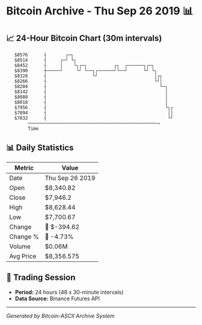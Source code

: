 # Bitcoin Archive - Thu Sep 26 2019 📊

## 📈 24-Hour Bitcoin Chart (30m intervals)

```
   $8576      ┤       ┌─┐                                      
   $8514      ┤     ┌─┘ └┐                                     
   $8452      ┤     │    └┐┌─┐          ┌┐  ┌──────┐┌─┐        
   $8390      ┼─────┘     └┘ └──┐┌──────┘└──┘      └┘ └┐       
   $8328      ┤                 └┘                     │┌┐     
   $8266      ┤                                        └┘│     
   $8204      ┤                                          └─┐   
   $8142      ┤                                            │   
   $8080      ┤                                            │   
   $8018      ┤                                            │   
   $7956      ┤                                            └┐┌ 
   $7894      ┤                                             ││ 
   $7832      ┤                                             └┘ 
        ────────────────────────────────────────────────→
        Time
```

## 📊 Daily Statistics

| Metric | Value |
|--------|-------|
| Date | Thu Sep 26 2019 |
| Open | $8,340.82 |
| Close | $7,946.2 |
| High | $8,628.44 |
| Low | $7,700.67 |
| Change | 🔴 $-394.62 |
| Change % | 🔴 -4.73% |
| Volume | $0.06M |
| Avg Price | $8,356.575 |

## 📅 Trading Session

- **Period:** 24 hours (48 x 30-minute intervals)
- **Data Source:** Binance Futures API

---
*Generated by Bitcoin-ASCII Archive System*
